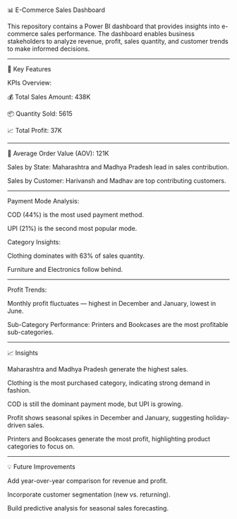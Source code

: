 📊 E-Commerce Sales Dashboard

This repository contains a Power BI dashboard that provides insights into e-commerce sales performance.
The dashboard enables business stakeholders to analyze revenue, profit, sales quantity, and customer trends to make informed decisions.
___________________________________________________________________________________________________________________________________________________

🚀 Key Features

KPIs Overview:

💰 Total Sales Amount: 438K

📦 Quantity Sold: 5615

📈 Total Profit: 37K
_______________________________________________________________________________________________________________________________________________________________________________

🛒 Average Order Value (AOV): 121K

Sales by State: Maharashtra and Madhya Pradesh lead in sales contribution.

Sales by Customer: Harivansh and Madhav are top contributing customers.
______________________________________________________________________________________________________________________________________________________________________________

Payment Mode Analysis:

COD (44%) is the most used payment method.

UPI (21%) is the second most popular mode.

Category Insights:

Clothing dominates with 63% of sales quantity.

Furniture and Electronics follow behind.
___________________________________________________________________________________________________________________________________________________________________________________

Profit Trends:

Monthly profit fluctuates — highest in December and January, lowest in June.

Sub-Category Performance: Printers and Bookcases are the most profitable sub-categories.
_________________________________________________________________________________________________________________________________________________________________

📈 Insights

Maharashtra and Madhya Pradesh generate the highest sales.

Clothing is the most purchased category, indicating strong demand in fashion.

COD is still the dominant payment mode, but UPI is growing.

Profit shows seasonal spikes in December and January, suggesting holiday-driven sales.

Printers and Bookcases generate the most profit, highlighting product categories to focus on.
___________________________________________________________________________________________________________________________________________________________________
💡 Future Improvements

Add year-over-year comparison for revenue and profit.

Incorporate customer segmentation (new vs. returning).

Build predictive analysis for seasonal sales forecasting.
